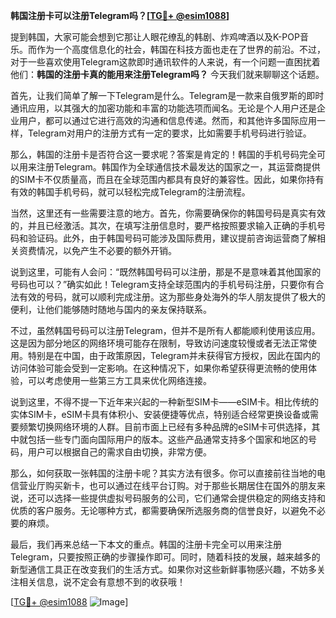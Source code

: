 **韩国注册卡可以注册Telegram吗？[[TG💪+ @esim1088](https://t.me/s/esim1088)]**

提到韩国，大家可能会想到它那让人眼花缭乱的韩剧、炸鸡啤酒以及K-POP音乐。而作为一个高度信息化的社会，韩国在科技方面也走在了世界的前沿。不过，对于一些喜欢使用Telegram这款即时通讯软件的人来说，有一个问题一直困扰着他们：**韩国的注册卡真的能用来注册Telegram吗？** 今天我们就来聊聊这个话题。

首先，让我们简单了解一下Telegram是什么。Telegram是一款来自俄罗斯的即时通讯应用，以其强大的加密功能和丰富的功能选项而闻名。无论是个人用户还是企业用户，都可以通过它进行高效的沟通和信息传递。然而，和其他许多国际应用一样，Telegram对用户的注册方式有一定的要求，比如需要手机号码进行验证。

那么，韩国的注册卡是否符合这一要求呢？答案是肯定的！韩国的手机号码完全可以用来注册Telegram。韩国作为全球通信技术最发达的国家之一，其运营商提供的SIM卡不仅质量高，而且在全球范围内都具有良好的兼容性。因此，如果你持有有效的韩国手机号码，就可以轻松完成Telegram的注册流程。

当然，这里还有一些需要注意的地方。首先，你需要确保你的韩国号码是真实有效的，并且已经激活。其次，在填写注册信息时，要严格按照要求输入正确的手机号码和验证码。此外，由于韩国号码可能涉及国际费用，建议提前咨询运营商了解相关资费情况，以免产生不必要的额外开销。

说到这里，可能有人会问：“既然韩国号码可以注册，那是不是意味着其他国家的号码也可以？”确实如此！Telegram支持全球范围内的手机号码注册，只要你有合法有效的号码，就可以顺利完成注册。这为那些身处海外的华人朋友提供了极大的便利，让他们能够随时随地与国内的亲友保持联系。

不过，虽然韩国号码可以注册Telegram，但并不是所有人都能顺利使用该应用。这是因为部分地区的网络环境可能存在限制，导致访问速度较慢或者无法正常使用。特别是在中国，由于政策原因，Telegram并未获得官方授权，因此在国内的访问体验可能会受到一定影响。在这种情况下，如果你希望获得更流畅的使用体验，可以考虑使用一些第三方工具来优化网络连接。

说到这里，不得不提一下近年来兴起的一种新型SIM卡——eSIM卡。相比传统的实体SIM卡，eSIM卡具有体积小、安装便捷等优点，特别适合经常更换设备或需要频繁切换网络环境的人群。目前市面上已经有多种品牌的eSIM卡可供选择，其中就包括一些专门面向国际用户的版本。这些产品通常支持多个国家和地区的号码，用户可以根据自己的需求自由切换，非常方便。

那么，如何获取一张韩国的注册卡呢？其实方法有很多。你可以直接前往当地的电信营业厅购买新卡，也可以通过在线平台订购。对于那些长期居住在国外的朋友来说，还可以选择一些提供虚拟号码服务的公司，它们通常会提供稳定的网络支持和优质的客户服务。无论哪种方式，都需要确保所选服务商的信誉良好，以避免不必要的麻烦。

最后，我们再来总结一下本文的重点。韩国的注册卡完全可以用来注册Telegram，只要按照正确的步骤操作即可。同时，随着科技的发展，越来越多的新型通信工具正在改变我们的生活方式。如果你对这些新鲜事物感兴趣，不妨多关注相关信息，说不定会有意想不到的收获哦！

[[TG💪+ @esim1088](https://t.me/s/esim1088) ![Image](https://i.postimg.cc/4NQfJmqS/Snipaste-2025-05-13-00-14-12.png)]